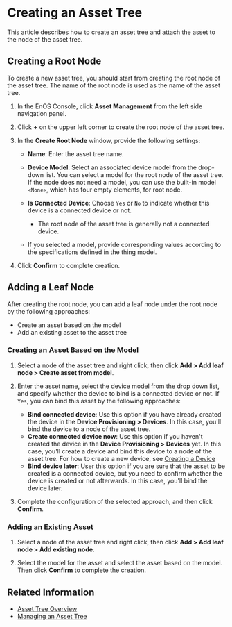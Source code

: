 # Creating an Asset Tree

This article describes how to create an asset tree and attach the asset to the node of the asset tree.

## Creating a Root Node

To create a new asset tree, you should start from creating the root node of the asset tree. The name of the root node is used as the name of the asset tree.

1. In the EnOS Console, click **Asset Management** from the left side navigation panel.

2. Click  **+**  on the upper left corner to create the root node of the asset tree.

3. In the **Create Root Node** window, provide the following settings:

   - **Name**: Enter the asset tree name.
   - **Device Model**: Select an associated device model from the drop-down list.
     You can select a model for the root node of the asset tree. If the node does not need a model, you can use the built-in model `<None>`, which has four empty elements, for root node.
   - **Is Connected Device**: Choose `Yes` or `No` to indicate whether this device is a connected device or not.
     + The root node of the asset tree is generally not a connected device.

   - If you selected a model, provide corresponding values ​​according to the specifications defined in the thing model.

4. Click **Confirm** to complete creation.

## Adding a Leaf Node

After creating the root node, you can add a leaf node under the root node by the following approaches:

- Create an asset based on the model
- Add an existing asset to the asset tree


### Creating an Asset Based on the Model

1. Select a node of the asset tree and right click, then click **Add > Add leaf node > Create asset from model**.

2. Enter the asset name, select the device model from the drop down list, and specify whether the device to bind is a connected device or not. If `Yes`, you can bind this asset by the following approaches:

   - **Bind connected device**: Use this option if you have already created the device in the **Device Provisioning > Devices**. In this case, you'll bind the device to a node of the asset tree.
   - **Create connected device now**: Use this option if you haven't created the device in the **Device Provisioning > Devices** yet. In this case, you'll create a device and bind this device to a node of the asset tree. For how to create a new device, see [Creating a Device](../cloud/creating_device)
   - **Bind device later**: User this option if you are sure that the asset to be created is a connected device, but you need to confirm whether the device is created or not afterwards. In this case, you'll bind the device later.

3. Complete the configuration of the selected approach, and then click **Confirm**.


### Adding an Existing Asset

1. Select a node of the asset tree and right click, then click **Add > Add leaf node > Add existing node**.

2. Select the model for the asset and select the asset based on the model. Then click **Confirm** to complete the creation.

## Related Information

- [Asset Tree Overview](assettree_overview)
- [Managing an Asset Tree](managing_assettree)

